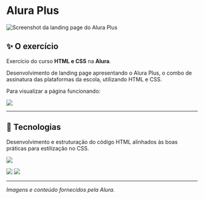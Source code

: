 # Alura Plus

![Screenshot da landing page do Alura Plus](https://github.com/user-attachments/assets/9e3c862f-08dc-4a97-b339-74b6f8ed2dd9)


## ✨ O exercício

Exercício do curso <b>HTML e CSS</b> na <b>Alura</b>.

Desenvolvimento de landing page apresentando o Alura Plus, o combo de assinatura das plataformas da escola, utilizando HTML e CSS.

Para visualizar a página funcionando: 

<a href="https://exercicio-alura-html-css-02.vercel.app/" target="_blank"><img loading="lazy" src="https://img.shields.io/badge/Vercel-000000?style=for-the-badge&logo=vercel&logoColor=white" target="_blank"></a>

<hr>

## 🚀 Tecnologias

Desenvolvimento e estruturação do código HTML alinhados às boas práticas para estilização no CSS.

<img loading="laz" src="https://img.shields.io/badge/VSCode-0078D4?style=for-the-badge&logo=visual%20studio%20code&logoColor=white">

<img loading="lazy" src="https://img.shields.io/badge/HTML5-E34F26?style=for-the-badge&logo=html5&logoColor=white"> <img loading="lazy" src="https://img.shields.io/badge/CSS3-1572B6?style=for-the-badge&logo=css3&logoColor=white">

<hr>

*Imagens e conteúdo fornecidos pela Alura.*


